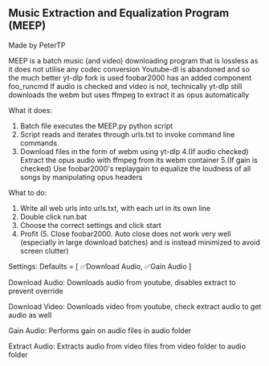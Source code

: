Music Extraction and Equalization Program (MEEP)
-----------------
Made by PeterTP

MEEP is a batch music (and video) downloading program that is lossless as it does not utilise any codec conversion
Youtube-dl is abandoned and so the much better yt-dlp fork is used
foobar2000 has an added component foo_runcmd
If audio is checked and video is not, technically yt-dlp still downloads the webm but uses ffmpeg to extract it as opus automatically

What it does:
1. Batch file executes the MEEP.py python script
2. Script reads and iterates through urls.txt to invoke command line commands
3. Download files in the form of webm using yt-dlp
4.(If audio checked) Extract the opus audio with ffmpeg from its webm container
5.(If gain is checked) Use foobar2000's replaygain to equalize the loudness of all songs by manipulating opus headers

What to do:
1. Write all web urls into urls.txt, with each url in its own line
2. Double click run.bat
3. Choose the correct settings and click start
4. Profit
(5. Close foobar2000. Auto close does not work very well (especially in large download batches) and is instead minimized to avoid screen clutter)

Settings:
Defaults = [ ✅Download Audio,  ✅Gain Audio ]

Download Audio: Downloads audio from youtube, disables extract to prevent override

Download Video: Downloads video from youtube, check extract audio to get audio as well

Gain Audio: Performs gain on audio files in audio folder

Extract Audio: Extracts audio from video files from video folder to audio folder
